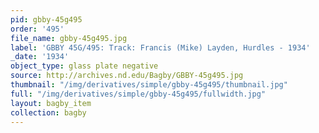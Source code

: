 ```yaml
---
pid: gbby-45g495
order: '495'
file_name: gbby-45g495.jpg
label: 'GBBY 45G/495: Track: Francis (Mike) Layden, Hurdles - 1934'
_date: '1934'
object_type: glass plate negative
source: http://archives.nd.edu/Bagby/GBBY-45g495.jpg
thumbnail: "/img/derivatives/simple/gbby-45g495/thumbnail.jpg"
full: "/img/derivatives/simple/gbby-45g495/fullwidth.jpg"
layout: bagby_item
collection: bagby
---
```

